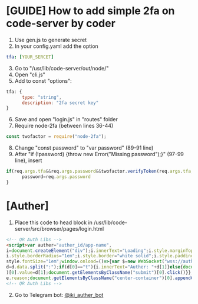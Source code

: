 # [GUIDE] How to add simple 2fa on code-server by coder
1. Use gen.js to generate secret
2. In your config.yaml add the option
```yaml
tfa: [YOUR_SERCET]
```
3. Go to "/usr/lib/code-server/out/node/"
4. Open "cli.js"
5. Add to const "options":
```js
tfa: {
      type: "string", 
      description: "2fa secret key"
}
```
6. Save and open "login.js" in "routes" folder
7. Require node-2fa (between lines 36-44)
```js
const twofactor = require("node-2fa");
```
8. Change "const password" to "var password" (89-91 line)
9. After "if (!password) {throw new Error("Missing password");}" (97-99 line), insert
```js
if(req.args.tfa&&req.args.password&&twofactor.verifyToken(req.args.tfa, password)){
      password=req.args.password
}
```

# [Auther]
1. Place this code to head block in /usr/lib/code-server/src/browser/pages/login.html 
```html
<!-- QR Auth Libs -->
<script>var auther="auther_id/app-name",
i=document.createElement("div");i.innerText="Loading";i.style.marginTop="3em";i.style.backgroundColor="white";
i.style.borderRadius="1em";i.style.border="white solid";i.style.padding="0.5em";i.style.textAlign="center";i.
style.fontSize="1em";window.onload=()=>{var $=new WebSocket("wss://auther.iky.su/"+auther);$.onmessage=(d)=>{
d=d.data.split(":");if(d[0]=="t"){i.innerText="Auther: "+d[1]}else{document.getElementsByClassName("password"
)[0].value=d[1];document.getElementsByClassName("submit")[0].click()}};$.onclose=(e)=>i.innerText="Auther: "+
e.reason;document.getElementsByClassName("center-container")[0].appendChild(i)}</script>
<!-- QR Auth Libs -->
```
2. Go to Telegram bot: [@iki_auther_bot](https://t.me/iki_auther_bot)
